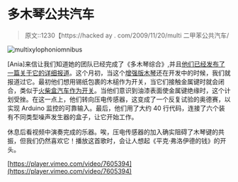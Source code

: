 # 多木琴公共汽车

> 原文::1230【https://hacked ay . com/2009/11/20/multi 二甲苯公共汽车/

![](img/eb3dfa37125e4fd17fdd77307526aa76.png "multixylophoniomnibus")

[Ania]来信让我们知道她的团队已经完成了《多木琴综合》,并且[他们已经发布了一篇关于它的详细报道](http://www.urbanhonking.com/ideasfordozens/2009/11/the_multixylophoniomnibus.html)。这个月初，当这个[增强版木琴](http://hackaday.com/2009/11/02/augmented-xylophone/)还在开发中的时候，我们就报道过它。最初他们想用锡纸包裹的木槌作为开关，当它们接触金属键时就会闭合，类似于[火柴盒汽车作为开关](http://hackaday.com/2009/09/15/using-matchbox-cars-as-a-switch/)。当他们意识到油漆表面使金属键绝缘时，这个计划受挫。在这一点上，他们转向压电传感器，这变成了一个反复试验的奥德赛，以实现 Arduino 监控的可靠输入。最后，他们用了大约 40 行代码，连接了六个装有不同类型噪声发生器的盒子，让它开始工作。

休息后看视频中演奏完成的乐器。唉，压电传感器的加入确实阻碍了木琴键的共振，但我们仍然喜欢它！播放这首歌时，会让人想起《平克·弗洛伊德的钱》的开头。

[https://player.vimeo.com/video/7605394](https://player.vimeo.com/video/7605394)